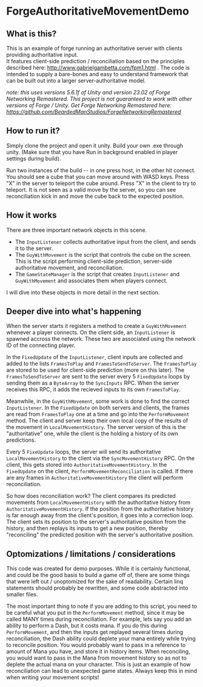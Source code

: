 # ForgeAuthoritativeMovementDemo
## What is this?
This is an example of forge running an authoritative server with clients providing authoritative input.  
It features client-side prediction / reconciliation based on the principles described here: http://www.gabrielgambetta.com/fpm1.html .
The code is intended to supply a bare-bones and easy to understand framework that can be built out into a larger server-authoritative model.

_note: this uses versions 5.6.1f of Unity and version 23.02 of Forge Networking Remastered.  This project is not guaranteed to work with other versions of Forge / Unity.  Get Forge Networking Remastered here: https://github.com/BeardedManStudios/ForgeNetworkingRemastered_

## How to run it?
Simply clone the project and open it unity.  Build your own .exe through unity.  (Make sure that you have Run in background enabled in player settings during build).  
  
Run two instances of the build -- in one press host, in the other hit connect.  You should see a cube that you can move around with WASD keys. 
Press "X" in the server to teleport the cube around.  Press "X" in the client to try to teleport.  It is not seen as a valid move by the server, so you can see reconciliation kick in and move the cube back to the expected position.
  
## How it works
There are three important network objects in this scene.  
* The ```InputListener``` collects authoritative input from the client, and sends it to the server.   
* The ```GuyWithMovement``` is the script that controls the cube on the screen. This is the script performing client-side prediction, server-side authoritative movement, and reconciliation.
* The ```GameStateManager``` is the script that creates ```InputListener``` and ```GuyWithMovement``` and associates them when players connect.

I will dive into these objects in more detail in the next section.

## Deeper dive into what's happening
When the server starts it registers a method to create a ```GuyWithMovement``` whenever a player connects.  On the client side, an ```InputListener``` is spawned accross the network. These two are associated using the network ID of the connecting player.  
  
    
In the ```FixedUpdate``` of the ```InputListener```, client inputs are collected and added to the lists ```FramesToPlay``` and ```FramesToSendToServer```.  The ```FramesToPlay``` are stored to be used for client-side prediction (more on this later).  The ```FramesToSendToServer``` are sent to the server every 5 ```FixedUpdate``` loops by sending them as a ```ByteArray``` to the ```SyncInputs``` RPC.  When the server receives this RPC, it adds the recieved inputs to its own ```FramesToPlay```. 
  
  
Meanwhile, in the ```GuyWithMovement```, some work is done to find the correct ```InputListener```.  In the ```FixedUpdate``` on both servers and clients, the frames are read from ```FramesToPlay``` one at a time and go into the ```PerformMovement``` method.  The client and server keep their own local copy of the results of the movement in ```LocalMovementHistory```. The server version of this is the "authoritative" one, while the client is the holding a history of its own predictions.  
  
  
Every 5 ```FixeUpdate``` loops, the server will send its authoritative ```LocalMovementHistory``` to the client via the ```SyncMovementHistory``` RPC.  On the client, this gets stored into ```AuthoritativeMovementHistory```.  In the ```FixedUpdate``` on the client, ```PerformMovementReconciliation``` is called.  If there are any frames in ```AuthoritativeMovementHistory``` the client will perform reconciliation.  
  
  
So how does reconciliation work?  The client compares its predicted movements from ```LocalMovementHistory``` with the authoritative history from ```AuthoritativeMovementHistory```.  If the position from the authoritative history is far enough away from the client's position, it goes into a correction loop.  The client sets its position to the server's authoritative position from the history, and then replays its inputs to get a new position, thereby "reconciling" the predicted position with the server's authoritative position.

## Optomizations / limitations / considerations
This code was created for demo purposes.  While it is certainly functional, and could be the good basis to build a game off of, there are some things that were left out / unoptomized for the sake of readability.  Certain linq statements should probably be rewritten, and some code abstracted into smaller files.  
  
The most important thing to note if you are adding to this script, you need to be careful what you put in the ```PerformMovement``` method, since it may be called MANY times during reconciliation.  For example, lets say you add an ability to perform a Dash, but it costs mana.  If you do this during ```PerformMovement```, and then the inputs get replayed several times during reconciliation, the Dash ability could deplete your mana entirely while trying to reconcile position.  You would probably want to pass in a reference to amount of Mana you have,  and store it in history items.  When reconciling, you would want to pass in the Mana from movement history so as not to deplete the actual mana on your character.  This is just an example of how reconciliation can lead to unexpected game states.  Always keep this in mind when writing your movement scripts!
